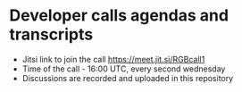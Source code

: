 # Developer calls agendas and transcripts
* Jitsi link to join the call https://meet.jit.si/RGBcall1
* Time of the call - 16:00 UTC, every second wednesday
* Discussions are recorded and uploaded in this repository
